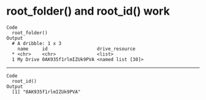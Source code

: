 # root_folder() and root_id() work

    Code
      root_folder()
    Output
      # A dribble: 1 x 3
        name     id                  drive_resource   
      * <chr>    <chr>               <list>           
      1 My Drive 0AK935f1rlmIZUk9PVA <named list [30]>

---

    Code
      root_id()
    Output
      [1] "0AK935f1rlmIZUk9PVA"

